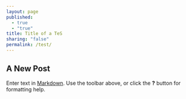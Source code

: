 ```yaml
---
layout: page
published: 
  - true
  - "true"
title: Title of a TeS
sharing: "false"
permalink: /test/
---
```


## A New Post

Enter text in [Markdown](http://daringfireball.net/projects/markdown/). Use the toolbar above, or click the **?** button for formatting help.